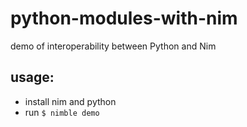 # python-modules-with-nim
demo of interoperability between Python and Nim


## usage:
- install nim and python
- run
```$ nimble demo```


